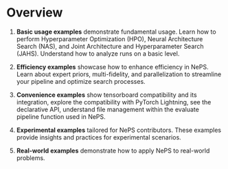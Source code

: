# Overview

1. **Basic usage examples** demonstrate fundamental usage.
Learn how to perform Hyperparameter Optimization (HPO), Neural Architecture Search (NAS), and Joint Architecture and Hyperparameter Search (JAHS).
Understand how to analyze runs on a basic level.

2. **Efficiency examples** showcase how to enhance efficiency in NePS.
Learn about expert priors, multi-fidelity, and parallelization to streamline your pipeline and optimize search processes.

3. **Convenience examples** show tensorboard compatibility and its integration, explore the compatibility with PyTorch Lightning, see the declarative API, understand file management within the evaluate pipeline function used in NePS.

4. **Experimental examples** tailored for NePS contributors. These examples provide insights and practices for experimental scenarios.

5. **Real-world examples** demonstrate how to apply NePS to real-world problems.
